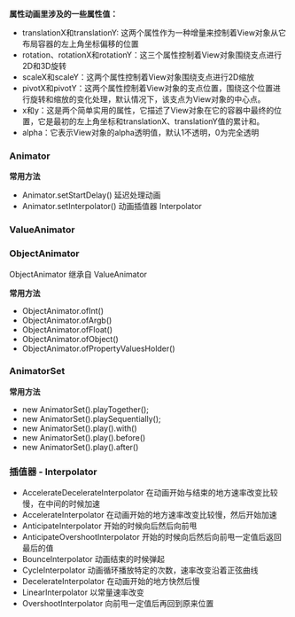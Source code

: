 **属性动画里涉及的一些属性值：**   

- translationX和translationY: 这两个属性作为一种增量来控制着View对象从它布局容器的左上角坐标偏移的位置   
- rotation、rotationX和rotationY：这三个属性控制着View对象围绕支点进行2D和3D旋转   
- scaleX和scaleY：这两个属性控制着View对象围绕支点进行2D缩放   
- pivotX和pivotY：这两个属性控制着View对象的支点位置，围绕这个位置进行旋转和缩放的变化处理，默认情况下，该支点为View对象的中心点。   
- x和y：这是两个简单实用的属性，它描述了View对象在它的容器中最终的位置，它是最初的左上角坐标和translationX、translationY值的累计和。   
- alpha：它表示View对象的alpha透明值，默认1不透明，0为完全透明   




### Animator ###

**常用方法**   
- Animator.setStartDelay() 延迟处理动画   
- Animator.setInterpolator() 动画插值器 Interpolator


### ValueAnimator ###





### ObjectAnimator ###
ObjectAnimator 继承自 ValueAnimator


**常用方法**   
- ObjectAnimator.ofInt()   
- ObjectAnimator.ofArgb()   
- ObjectAnimator.ofFloat()   
- ObjectAnimator.ofObject()   
- ObjectAnimator.ofPropertyValuesHolder()   


### AnimatorSet ###

**常用方法**   
- new AnimatorSet().playTogether();   
- new AnimatorSet().playSequentially();   
- new AnimatorSet().play().with()   
- new AnimatorSet().play().before()   
- new AnimatorSet().play().after()   





### 插值器 - Interpolator ###

- AccelerateDecelerateInterpolator 在动画开始与结束的地方速率改变比较慢，在中间的时候加速
- AccelerateInterpolator  在动画开始的地方速率改变比较慢，然后开始加速
- AnticipateInterpolator 开始的时候向后然后向前甩
- AnticipateOvershootInterpolator 开始的时候向后然后向前甩一定值后返回最后的值
- BounceInterpolator   动画结束的时候弹起
- CycleInterpolator 动画循环播放特定的次数，速率改变沿着正弦曲线
- DecelerateInterpolator 在动画开始的地方快然后慢
- LinearInterpolator   以常量速率改变
- OvershootInterpolator    向前甩一定值后再回到原来位置



